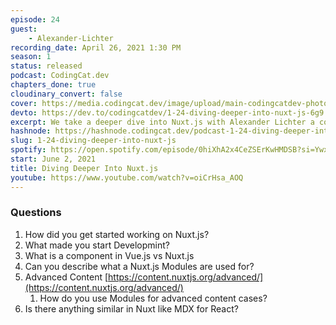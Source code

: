 ```yaml
---
episode: 24
guest: 
    - Alexander-Lichter
recording_date: April 26, 2021 1:30 PM
season: 1
status: released
podcast: CodingCat.dev
chapters_done: true
cloudinary_convert: false
cover: https://media.codingcat.dev/image/upload/main-codingcatdev-photo/stdloblfbnlgf4pm3ze5.png
devto: https://dev.to/codingcatdev/1-24-diving-deeper-into-nuxt-js-6g9
excerpt: We take a deeper dive into Nuxt.js with Alexander Lichter a core team member of Nuxt.js.
hashnode: https://hashnode.codingcat.dev/podcast-1-24-diving-deeper-into-nuxt-js
slug: 1-24-diving-deeper-into-nuxt-js
spotify: https://open.spotify.com/episode/0hiXhA2x4CeZSErKwHMDSB?si=Ywx19GDIS-WT2qz-2yfl_A
start: June 2, 2021
title: Diving Deeper Into Nuxt.js
youtube: https://www.youtube.com/watch?v=oiCrHsa_AOQ
---
```

### Questions

1. How did you get started working on Nuxt.js?
2. What made you start Developmint?
3. What is a component in Vue.js vs Nuxt.js
4. Can you describe what a Nuxt.js Modules are used for?
5. Advanced Content [https://content.nuxtjs.org/advanced/](https://content.nuxtjs.org/advanced/)
    1. How do you use Modules for advanced content cases?
6. Is there anything similar in Nuxt like MDX for React?